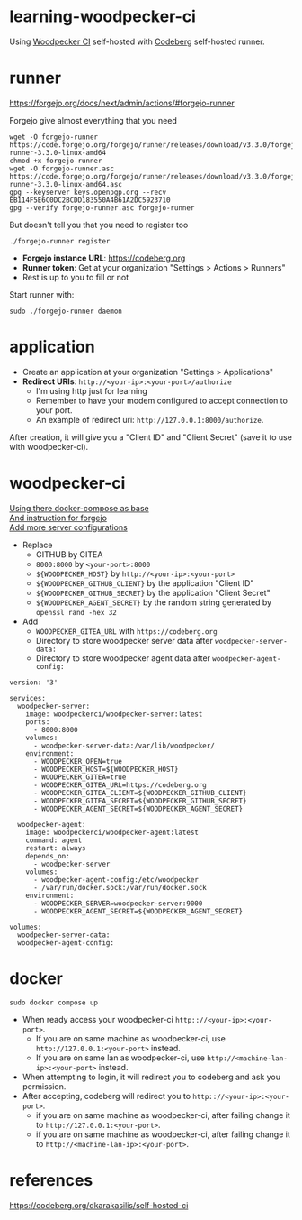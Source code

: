 # learning-woodpecker-ci
Using [Woodpecker CI](https://woodpecker-ci.org/) self-hosted with [Codeberg](https://codeberg.org/) self-hosted runner.  

# runner
https://forgejo.org/docs/next/admin/actions/#forgejo-runner  

Forgejo give almost everything that you need  
```
wget -O forgejo-runner https://code.forgejo.org/forgejo/runner/releases/download/v3.3.0/forgejo-runner-3.3.0-linux-amd64
chmod +x forgejo-runner
wget -O forgejo-runner.asc https://code.forgejo.org/forgejo/runner/releases/download/v3.3.0/forgejo-runner-3.3.0-linux-amd64.asc
gpg --keyserver keys.openpgp.org --recv EB114F5E6C0DC2BCDD183550A4B61A2DC5923710
gpg --verify forgejo-runner.asc forgejo-runner
```

But doesn't tell you that you need to register too  
```
./forgejo-runner register
```

- **Forgejo instance URL**: https://codeberg.org  
- **Runner token**: Get at your organization "Settings > Actions > Runners"  
- Rest is up to you to fill or not

Start runner with:  
```
sudo ./forgejo-runner daemon
```

# application
- Create an application at your organization "Settings > Applications"  
- **Redirect URIs**: `http://<your-ip>:<your-port>/authorize`
  - I'm using http just for learning
  - Remember to have your modem configured to accept connection to your port.  
  - An example of redirect uri: `http://127.0.0.1:8000/authorize`.  

After creation, it will give you a "Client ID" and "Client Secret" (save it to use with woodpecker-ci).  

# woodpecker-ci
[Using there docker-compose as base](https://woodpecker-ci.org/docs/administration/deployment/docker-compose)  
[And instruction for forgejo](https://woodpecker-ci.org/docs/administration/forges/gitea)  
[Add more server configurations](https://woodpecker-ci.org/docs/administration/server-config)  

- Replace
  - GITHUB by GITEA
  - `8000:8000` by `<your-port>:8000`
  - `${WOODPECKER_HOST}` by `http://<your-ip>:<your-port>`
  - `${WOODPECKER_GITHUB_CLIENT}` by the application "Client ID"
  - `${WOODPECKER_GITHUB_SECRET}` by the application "Client Secret"
  - `${WOODPECKER_AGENT_SECRET}` by the random string generated by `openssl rand -hex 32`
- Add
  - `WOODPECKER_GITEA_URL` with `https://codeberg.org`
  - Directory to store woodpecker server data after `woodpecker-server-data: `
  - Directory to store woodpecker agent data after `woodpecker-agent-config: `

```
version: '3'

services:
  woodpecker-server:
    image: woodpeckerci/woodpecker-server:latest
    ports:
      - 8000:8000
    volumes:
      - woodpecker-server-data:/var/lib/woodpecker/
    environment:
      - WOODPECKER_OPEN=true
      - WOODPECKER_HOST=${WOODPECKER_HOST}
      - WOODPECKER_GITEA=true
      - WOODPECKER_GITEA_URL=https://codeberg.org
      - WOODPECKER_GITEA_CLIENT=${WOODPECKER_GITHUB_CLIENT}
      - WOODPECKER_GITEA_SECRET=${WOODPECKER_GITHUB_SECRET}
      - WOODPECKER_AGENT_SECRET=${WOODPECKER_AGENT_SECRET}

  woodpecker-agent:
    image: woodpeckerci/woodpecker-agent:latest
    command: agent
    restart: always
    depends_on:
      - woodpecker-server
    volumes:
      - woodpecker-agent-config:/etc/woodpecker
      - /var/run/docker.sock:/var/run/docker.sock
    environment:
      - WOODPECKER_SERVER=woodpecker-server:9000
      - WOODPECKER_AGENT_SECRET=${WOODPECKER_AGENT_SECRET}

volumes:
  woodpecker-server-data:
  woodpecker-agent-config:
```

# docker
```
sudo docker compose up
```

- When ready access your woodpecker-ci `http:://<your-ip>:<your-port>`.
  - If you are on same machine as woodpecker-ci, use `http://127.0.0.1:<your-port>` instead.
  - If you are on same lan as woodpecker-ci, use `http://<machine-lan-ip>:<your-port>` instead.
- When attempting to login, it will redirect you to codeberg and ask you permission.
- After accepting, codeberg will redirect you to `http:://<your-ip>:<your-port>`.
  - if you are on same machine as woodpecker-ci, after failing change it to `http://127.0.0.1:<your-port>`.
  - if you are on same machine as woodpecker-ci, after failing change it to `http://<machine-lan-ip>:<your-port>`.

# references
https://codeberg.org/dkarakasilis/self-hosted-ci  
